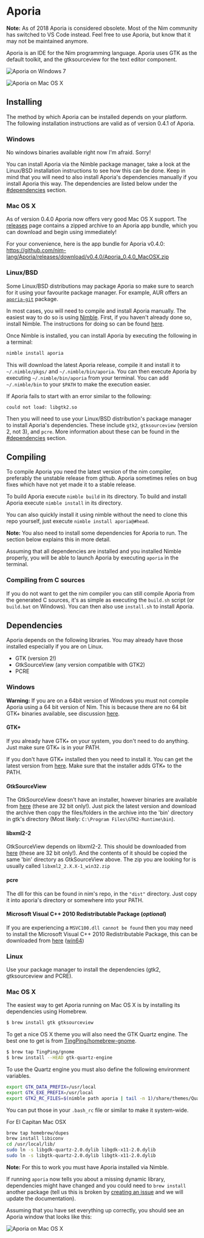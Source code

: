 # Aporia

**Note:** As of 2018 Aporia is considered obsolete. Most of the Nim community
has switched to VS Code instead. Feel free to use Aporia, but know that it
may not be maintained anymore.

Aporia is an IDE for the Nim programming language. Aporia uses GTK as the
default toolkit, and the gtksourceview for the text editor component.

![Aporia on Windows 7](https://github.com/nim-lang/Aporia/raw/master/screenshots/windows.png "Aporia on Windows 7")

![Aporia on Mac OS X](https://github.com/nim-lang/Aporia/raw/master/screenshots/osx.png "Aporia on Mac OS X")

## Installing

The method by which Aporia can be installed depends on your platform. The
following installation instructions are valid as of version 0.4.1 of Aporia.

### Windows

No windows binaries available right now I'm afraid. Sorry!

You can install Aporia via the Nimble package manager, take a look at
the Linux/BSD installation instructions to see how this can be done.
Keep in mind that you will
need to also install Aporia's dependencies manually if you install Aporia
this way. The dependencies are listed below under the
[#dependencies](#dependencies) section.

### Mac OS X

As of version 0.4.0 Aporia now offers very good Mac OS X support. The
[releases](https://github.com/nim-lang/Aporia/releases) page contains a
zipped archive to an Aporia app bundle, which you can download and begin
using immediately!

For your convenience, here is the app bundle for Aporia v0.4.0:
https://github.com/nim-lang/Aporia/releases/download/v0.4.0/Aporia_0.4.0_MacOSX.zip

### Linux/BSD

Some Linux/BSD distributions may package Aporia so make sure to search for it
using your favourite package manager. For example, AUR offers an
[``aporia-git``](https://aur.archlinux.org/packages/aporia-git/) package.

In most cases, you will need to compile and install Aporia manually. The
easiest way to do so is using [Nimble](http://github.com/nim-lang/nimble).
First, if you haven't already done so, install Nimble. The instructions for
doing so can be found [here](https://github.com/nim-lang/nimble#installation).

Once Nimble is installed, you can install Aporia by executing the following
in a terminal:

```bash
nimble install aporia
```

This will download the latest Aporia release, compile it and install it to
``~/.nimble/pkgs/`` and ``~/.nimble/bin/aporia``. You can then execute Aporia
by executing ``~/.nimble/bin/aporia`` from your terminal. You can add
``~/.nimble/bin`` to your ``$PATH`` to make the execution easier.

If Aporia fails to start with an error similar to the following:

```
could not load: libgtk2.so
```

Then you will need to use your Linux/BSD distribution's package manager to
install Aporia's dependencies. These include ``gtk2``, ``gtksourceview``
(version 2, not 3), and ``pcre``. More information about these can be found
in the [#dependencies](#dependencies) section.

## Compiling

To compile Aporia you need the latest version of the nim compiler, preferably
the unstable release from github. Aporia sometimes relies on bug fixes
which have not yet made it to a stable release.

To build Aporia execute ``nimble build`` in its directory. To build and install
Aporia execute ``nimble install`` in its directory.

You can also quickly install it using nimble without the need to clone this repo
yourself, just execute ``nimble install aporia@#head``.

**Note:** You also need to install some dependencies for Aporia to run. The
section below explains this in more detail.

Assuming that all dependencies are installed and you installed Nimble properly,
you will be able to launch Aporia by executing ``aporia`` in the terminal.

### Compiling from C sources

If you do not want to get the nim compiler you can still compile Aporia from
the generated C sources, it's as simple as executing the ``build.sh`` script
(or ``build.bat`` on Windows). You can then also use ``install.sh`` to install
Aporia.

## Dependencies

Aporia depends on the following libraries. You may already have those installed
especially if you are on Linux.

* GTK (version 2!)
* GtkSourceView (any version compatible with GTK2)
* PCRE

### Windows

**Warning:** If you are on a 64bit version of Windows you must not compile Aporia using a 64 bit version of Nim.
This is because there are no 64 bit GTK+ binaries available, see discussion [here](https://github.com/nim-lang/Aporia/issues/51).

#### GTK+

If you already have GTK+ on your system, you don't need to do anything. Just
make sure GTK+ is in your PATH.

If you don't have GTK+ installed then you need to install it. You can get the
latest version from [here](http://sourceforge.net/projects/gtk-win/ "GTK+ Runtime").
Make sure that the installer adds GTK+ to the PATH.
#### GtkSourceView
The GtkSourceView doesn't have an installer, however binaries are available
from [here](http://ftp.acc.umu.se/pub/gnome/binaries/win32/gtksourceview/ "GtkSourceView")
 (these are 32 bit only!). Just pick
the latest version and download the archive then copy the files/folders
in the archive into the 'bin' directory in gtk's directory
(Most likely: ``C:\Program Files\GTK2-Runtime\bin``).
#### libxml2-2
GtkSourceView depends on libxml2-2. This should be downloaded from
[here](http://ftp.gnome.org/pub/GNOME/binaries/win32/dependencies/ "dependencies")
 (these are 32 bit only!).
And the contents of it should be copied the same 'bin' directory as GtkSourceView above.
The zip you are looking for is usually called ``libxml2_2.X.X-1_win32.zip``
#### pcre
The dll for this can be found in nim's repo, in the ``"dist"`` directory. Just
copy it into aporia's directory or somewhere into your PATH.
#### Microsoft Visual C++ 2010 Redistributable Package (*optional*)
If you are experiencing a ``MSVC100.dll cannot be found`` then you may need to install
the Microsoft Visual C++ 2010 Redistributable Package, this can be downloaded from [here](http://www.microsoft.com/download/en/details.aspx?id=5555)
 ([win64](http://www.microsoft.com/download/en/details.aspx?id=14632))

### Linux

Use your package manager to install the dependencies
(gtk2, gtksourceview and PCRE).

### Mac OS X

The easiest way to get Aporia running on Mac OS X is by installing its
dependencies using Homebrew.

```bash
$ brew install gtk gtksourceview
```

To get a nice OS X theme you will also need the GTK Quartz engine. The best
one to get is from [TingPing/homebrew-gnome](https://github.com/TingPing/homebrew-gnome).

```bash
$ brew tap TingPing/gnome
$ brew install --HEAD gtk-quartz-engine
```

To use the Quartz engine you must also define the following environment
variables.

```bash
export GTK_DATA_PREFIX=/usr/local
export GTK_EXE_PREFIX=/usr/local
export GTK2_RC_FILES=$(nimble path aporia | tail -n 1)/share/themes/Quartz/gtk-2.0/gtkrc
```

You can put those in your ``.bash_rc`` file or similar to make it system-wide.

For El Capitan Mac OSX

```bash
brew tap homebrew/dupes
brew install libiconv
cd /usr/local/lib/
sudo ln -s libgdk-quartz-2.0.dylib libgdk-x11-2.0.dylib
sudo ln -s libgtk-quartz-2.0.dylib libgtk-x11-2.0.dylib
```

**Note:** For this to work you must have Aporia installed via Nimble.

If running ``aporia`` now tells you about a missing dynamic library,
dependencies might have changed and you could need to ``brew install`` another
package (tell us this is broken by [creating an
issue](https://github.com/nim-lang/Aporia/issues) and we will update the
documentation).

Assuming that you have set everything up correctly, you should see an Aporia
window that looks like this:

![Aporia on Mac OS X](https://github.com/nim-lang/Aporia/raw/master/screenshots/osx.png "Aporia on Mac OS X")
